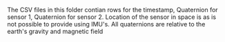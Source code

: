 The CSV files in this folder contian rows for the timestamp, Quaternion for sensor 1, Quaternion for sensor 2.
Location of the sensor in space is as is not possible to provide using IMU's. 
All quaternions are relative to the earth's gravity and magnetic field